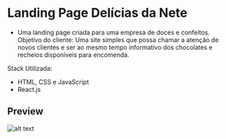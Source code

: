 # Landing Page Delícias da Nete

- Uma landing page criada para uma empresa de doces e confeitos.
Objetivo do cliente: Uma site simples que possa chamar a atenção de novos clientes e ser ao mesmo tempo informativo dos chocolates e recheios disponiveis para encomenda.

Stack Utilizada:

- HTML, CSS e JavaScript
- React.js

## Preview

![alt text](https://github.com/lucas-jacinto/Delicias-da-Nete-LP/blob/main/print-deliciasdanete.png?raw=true)
